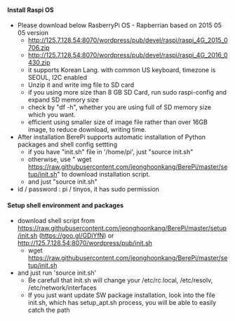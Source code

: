 #### Install Raspi OS
  - Please download below RasberryPi OS - Rapberrian based on 2015 05 05 version
    - http://125.7.128.54:8070/wordpress/pub/devel/raspi/raspi_4G_2015_0706.zip
    - http://125.7.128.54:8070/wordpress/pub/devel/raspi/raspi_4G_2016_0430.zip
     - it supports Korean Lang. with common US keyboard, timezone is SEOUL, I2C enabled  
    - Unzip it and write img file to SD card
    - if you using more size than 8 GB SD Card, run sudo raspi-config and expand SD memory size
    - check by "df -h", whether you are using full of SD memory size which you want.
    - efficient using smaller size of image file rather than over 16GB image, to reduce download, writing time.
  - After installation BerePi supports automatic installation of Python packages and shell config settting
    - if you have "init.sh" file in '/home/pi', just "source init.sh"
    - otherwise, use " wget https://raw.githubusercontent.com/jeonghoonkang/BerePi/master/setup/init.sh" to download installation script.
    - and just "source init.sh"
  - id / password : pi / tinyos, it has sudo permission

#### Setup shell environment and packages
  - download shell script from https://raw.githubusercontent.com/jeonghoonkang/BerePi/master/setup/init.sh (https://goo.gl/GDiYfN) or http://125.7.128.54:8070/wordpress/pub/init.sh
    - wget https://raw.githubusercontent.com/jeonghoonkang/BerePi/master/setup/init.sh
  - and just run 'source init.sh'
    - Be carefull that init.sh will change your /etc/rc.local, /etc/resolv, /etc/network/interfaces
    - If you just want update SW package installation, look into the file init.sh, which has setup_apt.sh process, you will be able to easily catch the path
  
